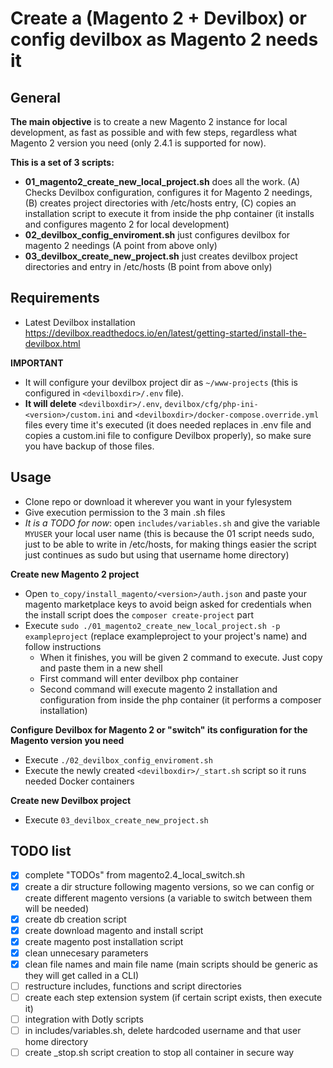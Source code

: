 # Create a (Magento 2 + Devilbox) or config devilbox as Magento 2 needs it

## General

**The main objective** is to create a new Magento 2 instance for local development, as fast as possible and with few steps, regardless what Magento 2 version you need (only 2.4.1 is supported for now).

**This is a set of 3 scripts:**

- **01_magento2_create_new_local_project.sh** does all the work. (A) Checks Devilbox configuration, configures it for Magento 2 needings, (B) creates project directories with /etc/hosts entry, (C) copies an installation script to execute it from inside the php container (it installs and configures magento 2 for local development)
- **02_devilbox_config_enviroment.sh** just configures devilbox for magento 2 needings (A point from above only)
- **03_devilbox_create_new_project.sh** just creates devilbox project directories and entry in /etc/hosts (B point from above only)

## Requirements

- Latest Devilbox installation https://devilbox.readthedocs.io/en/latest/getting-started/install-the-devilbox.html

**IMPORTANT** 

- It will configure your devilbox project dir as `~/www-projects` (this is configured in `<devilboxdir>/.env` file). 
- **It will delete** `<devilboxdir>/.env`, `devilbox/cfg/php-ini-<version>/custom.ini` and `<devilboxdir>/docker-compose.override.yml` files every time it's executed (it does needed replaces in .env file and copies a custom.ini file to configure Devilbox properly), so make sure you have backup of those files.

## Usage

- Clone repo or download it wherever you want in your fylesystem
- Give execution permission to the 3 main .sh files
- _It is a TODO for now_: open `includes/variables.sh` and give the variable `MYUSER` your local user name (this is because the 01 script needs sudo, just to be able to write in /etc/hosts, for making things easier the script just continues as sudo but using that username home directory)

**Create new Magento 2 project**

- Open `to_copy/install_magento/<version>/auth.json` and paste your magento marketplace keys to avoid beign asked for credentials when the install script does the `composer create-project` part
- Execute `sudo ./01_magento2_create_new_local_project.sh -p exampleproject` (replace exampleproject to your project's name) and follow instructions
    - When it finishes, you will be given 2 command to execute. Just copy and paste them in a new shell
    - First command will enter devilbox php container
    - Second command will execute magento 2 installation and configuration from inside the php container (it performs a composer installation)

**Configure Devilbox for Magento 2 or "switch" its configuration for the Magento version you need**

- Execute `./02_devilbox_config_enviroment.sh`
- Execute the newly created `<devilboxdir>/_start.sh` script so it runs needed Docker containers

**Create new Devilbox project**

- Execute `03_devilbox_create_new_project.sh`

## TODO list

- [X] complete "TODOs" from magento2.4_local_switch.sh
- [X] create a dir structure following magento versions, so we can config or create different magento versions (a variable to switch between them will be needed)
- [X] create db creation script
- [X] create download magento and install script
- [X] create magento post installation script
- [X] clean unnecesary parameters
- [X] clean file names and main file name (main scripts should be generic as they will get called in a CLI)
- [ ] restructure includes, functions and script directories
- [ ] create each step extension system (if certain script exists, then execute it)
- [ ] integration with Dotly scripts
- [ ] in includes/variables.sh, delete hardcoded username and that user home directory
- [ ] create _stop.sh script creation to stop all container in secure way